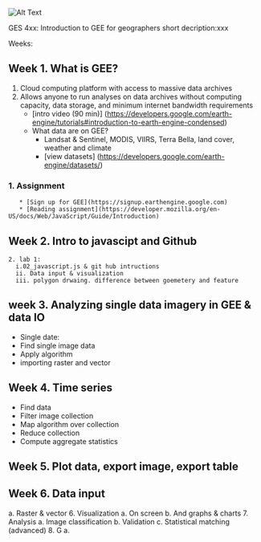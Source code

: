 ![Alt Text](https://www.umbc.edu/img/UMBC-color.svg) <!-- .element height="20%" width="20%" -->

GES 4xx: Introduction to GEE for geographers
short decription:xxx


Weeks:
## Week 1.	What is GEE?
  1. Cloud computing platform with access to massive data archives
  1. Allows anyone to run analyses on data archives without computing capacity, data storage, and minimum internet bandwidth requirements
      * [intro video (90 min)] (https://developers.google.com/earth-engine/tutorials#introduction-to-earth-engine-condensed)
      * What data are on GEE?  
        * Landsat & Sentinel, MODIS, VIIRS, Terra Bella, land cover, weather and climate
        * [view datasets] (https://developers.google.com/earth-engine/datasets/)
  ### 1. Assignment
       * [Sign up for GEE](https://signup.earthengine.google.com)
       * [Reading assignment](https://developer.mozilla.org/en-US/docs/Web/JavaScript/Guide/Introduction)
## Week 2.	Intro to javascipt and Github
    2. lab 1: 
      i.02_javascript.js & git hub intructions
      ii. Data input & visualization
      iii. polygon drwaing. difference between goemetery and feature
## week 3.	Analyzing single data imagery in GEE & data IO
  * Single date:
  * Find single image data
  * Apply algorithm
  * importing raster and vector
## Week 4.	Time series
  * Find data
  * Filter image collection
  * Map algorithm over collection
  * Reduce collection
  * Compute aggregate statistics
## Week 5. Plot data, export image, export table
## Week 6. Data input
a.	Raster & vector
6.	Visualization
a.	On screen
b.	And graphs & charts
7.	Analysis
a.	Image classification
b.	Validation
c.	Statistical matching (advanced)
8.	G
a.	
